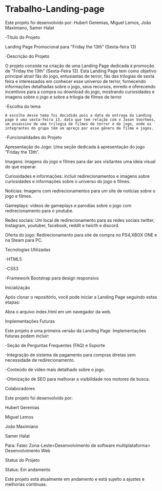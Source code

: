 # Trabalho-Landing-page
 Este projeto foi desenvolvido por:  Hubert Geremias, Miguel Lemos, João Maximiano, Samer Halat

-Título do Projeto 

Landing Page Promocional para "Friday the 13th" (Sexta-feira 13) 

-Descrição do Projeto 

O projeto consiste na criação de uma Landing Page dedicada à promoção de "Friday the 13th" (Sexta-Feira 13). Esta Landing Page tem como objetivo principal atrair fãs do jogo, entusiastas de terror, fãs das trilogias de sexta feira e interessados em conhecer esse universo de terror, fornecendo informações detalhadas sobre o jogo, seus recursos, enredo e oferecendo incentivos para a compra ou download do jogo, mostrando curiosidades e imagens sobre o jogo e sobre a trilogia de filmes de terror 

-Escolha do tema 

	A escolha desse tema foi decidida pois a data de entrega da Landing page é uma sexta-feira 13, data que tem relação com o Jason Voorhees, um assassino de uma trilogia de filmes de terror e de jogo, onde os integrantes do grupo têm um apreço por esse gênero de filme e jogos. 

-Funcionalidades do Projeto 

Apresentação do Jogo: Uma seção dedicada à apresentação do jogo "Friday the 13th”. 

Imagens: imagens do jogo e filmes para dar aos visitantes uma ideia visual do que esperar. 

Curiosidades e informações: incluir redirecionamentos e imagens sobre curiosidades e informações sobre o universo do jogo e filmes. 

Notícias: Imagens com redirecionamentos para um site de notícias sobre o jogo e filmes. 

Gameplays: vídeos de gameplays e parodias sobre o jogo com redirecionamento para o youtube. 

Redes sociais: Um local de redirecionamento para as redes sociais twitter, Instagram, youtuber, facebook, reddit e twicth e discord. 

Oferta do jogo: Redirecionamento para site de compra no PS4,XBOX ONE e na Steam para PC. 

 

Tecnologias Utilizadas 

-HTML5 

-CSS3 

-Framework Bootstrap para design responsivo 

 

Inicialização 

Após clonar o repositório, você pode iniciar a Landing Page seguindo estas etapas: 

Abra o arquivo index.html em um navegador da web. 

 

 

Implementações Futuras 

Este projeto é uma primeira versão da Landing Page. Implementações futuras podem incluir: 

-Seção de Perguntas Frequentes (FAQ) e Suporte 

-Integração de sistema de pagamento para compras diretas sem necessidade de redirecionamento. 

-Conteúdo de vídeo mais detalhado sobre o jogo. 

-Otimização de SEO para melhorar a visibilidade nos motores de busca. 

 

Colaboradores 

Este projeto foi desenvolvido por:  

Hubert Geremias 

Miguel Lemos 

João Maximiano 

Samer Halat 

Para: Fatec Zona-Leste>Desenvolvimento de software multiplataforma> Desenvolvimento Web 

 

Status do Projeto 

Status: Em andamento 

Este projeto está atualmente em andamento e está sujeito a ajustes e melhorias contínuas. 
